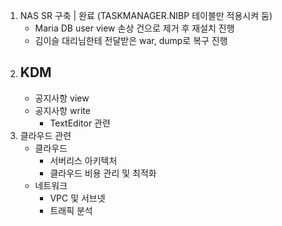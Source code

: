 1. NAS SR 구축 | 완료 (TASKMANAGER.NIBP 테이블만 적용시켜 둠)
	- Maria DB user view 손상 건으로 제거 후 재설치 진행
	- 김이슬 대리님한테 전달받은 war, dump로 복구 진행
1. KDM 
	 - 
	 - 공지사항 view
	 - 공지사항 write
		 - TextEditor 관련
2. 클라우드 관련
	- 클라우드
		- 서버리스 아키텍처
		- 클라우드 비용 관리 및 최적화
	- 네트워크
		- VPC 및 서브넷
		- 트래픽 분석